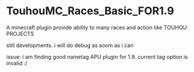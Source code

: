# TouhouMC_Races_Basic_FOR1.9

A minecraft plugin provide ability to many races and action like TOUHOU PROJECTS

still developments. i will do debug as soom as i can 

issue:
 i am finding good nametag APU plugin for 1.9. current tag option is invalid :/
